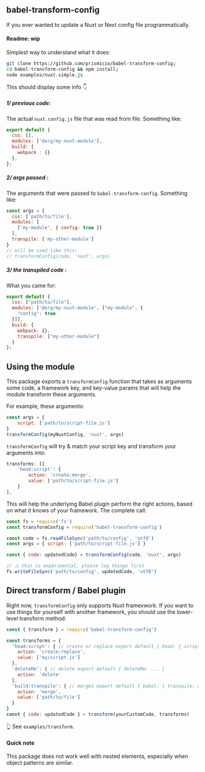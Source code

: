 ## babel-transform-config
If you ever wanted to update a Nuxt or Next config file programmatically.
#### Readme: wip
Simplest way to understand what it does:

````bash
git clone https://github.com/prismicio/babel-transform-config;
cd babel-transform-config && npm install;
node examples/nuxt.simple.js
````
This should display some info 👇

##### 1/ previous code:

The actual `nuxt.config.js` file that was read from file.
Something like:
```javascript
export default {
  css: [],
  modules: ['@org/my-nuxt-module'],
  build: {
    webpack : {}
  },
};
````

##### 2/ args passed :
The arguments that were passed to `babel-transform-config`.
Something like:
```javascript
const args = {
  css: ['path/to/file'],
  modules: [
    ['my-module', { config: true }]
  ],
  transpile: ['my-other-module']
}
// will be used like this:
// transformConfig(code, 'nuxt', args)
````

##### 3/ the transpiled code :
What you came for:
```javascript
export default {
  css: ["path/to/file"],
  modules: ['@org/my-nuxt-module', ["my-module", {
    "config": true
  }]],
  build: {
    webpack: {},
    transpile: ["my-other-module"]
  }
};
````

## Using the module

This package exports a `transformConfig` function that takes as arguments some code, a framework key, and key-value params that will help the module transform these arguments.

For example, these arguments:
````javascript
const args = {
    script: ['path/to/script-file.js']
}
transformConfig(myNuxtConfig, 'nuxt', args)
````

`transformConfig` will try & match your script key and transform your arguments into:
````javascript
transforms: [{
    'head:script': {
        action: 'create:merge',
        value: ['path/to/script-file.js']
    }
],
````
This will help the underlying Babel plugin perform the right actions, based on what it knows of your framework. The complete call:

````javascript
const fs = require('fs')
const transformConfig = require('babel-transform-config')

const code = fs.readFileSync('path/to/config', 'utf8')
const args = { script: ['path/to/script-file.js'] }

const { code: updatedCode} = transformConfig(code, 'nuxt', args)

// ⚠️ this is experimental, please log things first
fs.writeFileSync('path/to/config', updatedCode, 'utf8')

````

## Direct transform / Babel plugin

Right now, `transformConfig` only supports Nuxt framexwork. If you want to use things for yourself with another framework, you should use the lower-level transform method:

```javascript
const { transform } = require('babel-transform-config')

const transforms = {
  'head:script': { // create or replace export default { head: { script: [] }}
    action: 'create:replace',
    value: ['my/script.js']
  },
  'deleteMe': { // delete export default { deleteMe: ... }
    action: 'delete'
  },
  'build:transpile': { // merges export default { babel: { transpile: arrayOrObject } }
    action: 'merge',
    value: ['path/to/file']
  }
}
const { code: updatedCode } = transform(yourCustomCode, transforms)

`````

👆 See `examples/transform`.


#### Quick note

This package does not work well with nested elements, especially when object patterns are similar.


